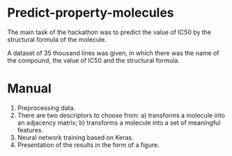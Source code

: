 # Predict-property-molecules
The main task of the hackathon was to predict the value of IC50 by the structural formula of the molecule.

A dataset of 35 thousand lines was given, in which there was the name of the compound, the value of IC50 and the structural formula.

# Manual
1) Preprocessing data.
2) There are two descriptors to choose from:
   a) transforms a molecule into an adjacency matrix;
   b) transforms a molecule into a set of meaningful features.
3) Neural network training based on Keras.
4) Presentation of the results in the form of a figure.
